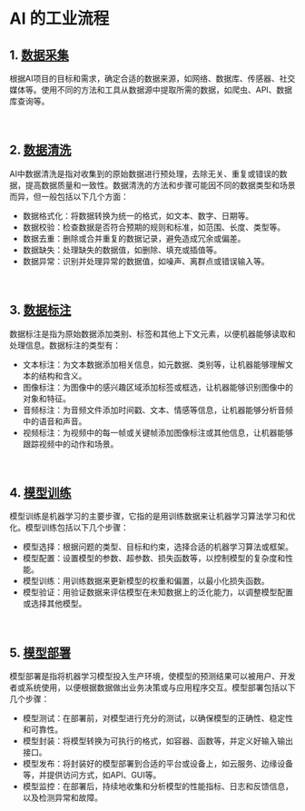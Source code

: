 # AI 的工业流程

## 1. [数据采集](./data_collection/)
根据AI项目的目标和需求，确定合适的数据来源，如网络、数据库、传感器、社交媒体等。使用不同的方法和工具从数据源中提取所需的数据，如爬虫、API、数据库查询等。

<br>

## 2. [数据清洗](./data_cleaning/)
AI中数据清洗是指对收集到的原始数据进行预处理，去除无关、重复或错误的数据，提高数据质量和一致性。数据清洗的方法和步骤可能因不同的数据类型和场景而异，但一般包括以下几个方面：

- 数据格式化：将数据转换为统一的格式，如文本、数字、日期等。
- 数据校验：检查数据是否符合预期的规则和标准，如范围、长度、类型等。
- 数据去重：删除或合并重复的数据记录，避免造成冗余或偏差。
- 数据缺失：处理缺失的数据值，如删除、填充或插值等。
- 数据异常：识别并处理异常的数据值，如噪声、离群点或错误输入等。

<br>

## 3. [数据标注](./Data_annotator/)
数据标注是指为原始数据添加类别、标签和其他上下文元素，以便机器能够读取和处理信息。数据标注的类型有：

- 文本标注：为文本数据添加相关信息，如元数据、类别等，让机器能够理解文本的结构和含义。
- 图像标注：为图像中的感兴趣区域添加标签或框选，让机器能够识别图像中的对象和特征。
- 音频标注：为音频文件添加时间戳、文本、情感等信息，让机器能够分析音频中的语音和声音。
- 视频标注：为视频中的每一帧或关键帧添加图像标注或其他信息，让机器能够跟踪视频中的动作和场景。

<br>

## 4. [模型训练](./model_training/)
模型训练是机器学习的主要步骤，它指的是用训练数据来让机器学习算法学习和优化。模型训练包括以下几个步骤：

- 模型选择：根据问题的类型、目标和约束，选择合适的机器学习算法或框架。
- 模型配置：设置模型的参数、超参数、损失函数等，以控制模型的复杂度和性能。
- 模型训练：用训练数据来更新模型的权重和偏置，以最小化损失函数。
- 模型验证：用验证数据来评估模型在未知数据上的泛化能力，以调整模型配置或选择其他模型。


<br>

## 5. [模型部署](./model_deployment/)
模型部署是指将机器学习模型投入生产环境，使模型的预测结果可以被用户、开发者或系统使用，以便根据数据做出业务决策或与应用程序交互。模型部署包括以下几个步骤：

- 模型测试：在部署前，对模型进行充分的测试，以确保模型的正确性、稳定性和可靠性。
- 模型封装：将模型转换为可执行的格式，如容器、函数等，并定义好输入输出接口。
- 模型发布：将封装好的模型部署到合适的平台或设备上，如云服务、边缘设备等，并提供访问方式，如API、GUI等。
- 模型监控：在部署后，持续地收集和分析模型的性能指标、日志和反馈信息，以及检测异常和故障。

